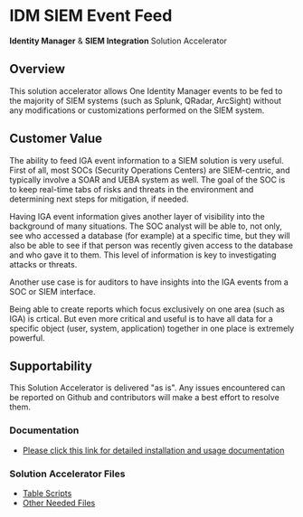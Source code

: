 # IDM SIEM Event Feed
__Identity Manager__ & __SIEM Integration__ Solution Accelerator

## Overview
This solution accelerator allows One Identity Manager events to be fed to the majority of SIEM systems (such as Splunk, QRadar, ArcSight) without any modifications or customizations performed on the SIEM system.  
## Customer Value
The ability to feed IGA event information to a SIEM solution is very useful.  First of all, most SOCs (Security Operations Centers) are SIEM-centric, and typically involve  a SOAR and UEBA system as well.  The goal of the SOC is to keep real-time tabs of risks and threats in the environment and determining next steps for mitigation, if needed.

Having IGA event information gives another layer of visibility into the background of many situations.  The SOC analyst will be able to, not only, see who accessed a database (for example) at a specific time, but they will also be able to see if that person was recently given access to the database and who gave it to them.  This level of information is key to investigating attacks or threats.

Another use case is for auditors to have insights into the IGA events from a SOC or SIEM interface.  

Being able to create reports which focus exclusively on one area (such as IGA) is crtical. But even more critical and useful is to have all data for a specific object (user, system, application) together in one place is extremely powerful.

## Supportability
This Solution Accelerator is delivered "as is".  Any issues encountered can be reported on Github and contributors will make a best effort to resolve them.

### Documentation
- [Please click this link for detailed installation and usage documentation](https://github.com/OneIdentity/IdentityManager.SIEMEventFeed/raw/main/One%20Identity%20Manager%20-%20Solution%20Accelerator%20for%20SIEM%20integration.docx)

### Solution Accelerator Files
- [Table Scripts](https://raw.githubusercontent.com/OneIdentity/IdentityManager.SIEMEventFeed/main/CEF_TableScripts.vb)
- [Other Needed Files](https://github.com/OneIdentity/IdentityManager.SIEMEventFeed/raw/main/CEF_Solution_Accelerator_v1.zip)


